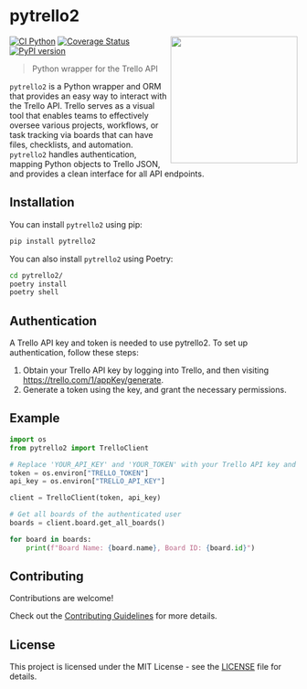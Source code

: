 # pytrello2

<img
src="https://raw.githubusercontent.com/pytrello2/pytrello2/master/assets/pytrello2.png"
width="222" height="222" align="right">

[![CI
Python](https://github.com/5-jigglypuff/pytrello2/actions/workflows/ci-tests.yml/badge.svg?branch=master)](https://github.com/5-jigglypuff/pytrello2/actions/workflows/ci-tests.yml)
[![Coverage
Status](https://coveralls.io/repos/github/5-jigglypuff/pytrello2/badge.svg?branch=master)](https://coveralls.io/github/5-jigglypuff/pytrello2?branch=master)
[![PyPI
version](https://badge.fury.io/py/pytrello2.svg)](https://badge.fury.io/py/pytrello2)

> Python wrapper for the Trello API

`pytrello2` is a Python wrapper and ORM that provides an easy way to interact
with the Trello API. Trello serves as a visual tool that enables teams to
effectively oversee various projects, workflows, or task tracking via boards
that can have files, checklists, and automation. `pytrello2` handles
authentication, mapping Python objects to Trello JSON, and provides a clean
interface for all API endpoints.

## Installation

You can install `pytrello2` using pip:

```bash
pip install pytrello2
```

You can also install `pytrello2` using Poetry:

```bash
cd pytrello2/
poetry install
poetry shell
```

## Authentication

A Trello API key and token is needed to use pytrello2. To set up authentication,
follow these steps:

1. Obtain your Trello API key by logging into Trello, and then visiting
   https://trello.com/1/appKey/generate.
2. Generate a token using the key, and grant the necessary permissions.

## Example

```py
import os
from pytrello2 import TrelloClient

# Replace 'YOUR_API_KEY' and 'YOUR_TOKEN' with your Trello API key and token.
token = os.environ["TRELLO_TOKEN"]
api_key = os.environ["TRELLO_API_KEY"]

client = TrelloClient(token, api_key)

# Get all boards of the authenticated user
boards = client.board.get_all_boards()

for board in boards:
    print(f"Board Name: {board.name}, Board ID: {board.id}")
```

## Contributing

Contributions are welcome!

Check out the [Contributing
Guidelines](https://github.com/pytrello2/pytrello2/blob/master/CONTRIBUTING.md)
for more details.

## License

This project is licensed under the MIT License - see the
[LICENSE](https://github.com/pytrello2/pytrello2/blob/master/LICENSE) file for
details.
